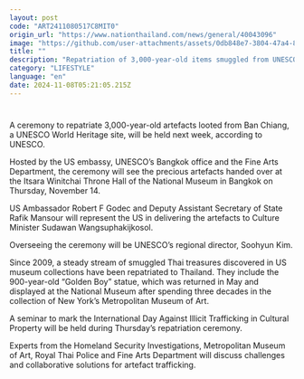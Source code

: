 ```yaml
---
layout: post
code: "ART2411080517C8MIT0"
origin_url: "https://www.nationthailand.com/news/general/40043096"
image: "https://github.com/user-attachments/assets/0db848e7-3804-47a4-867b-acc1a5e26f2d"
title: ""
description: "Repatriation of 3,000-year-old items smuggled from UNESCO Heritage site will be accompanied by seminar marking International Day Against Trafficking in Cultural Property"
category: "LIFESTYLE"
language: "en"
date: 2024-11-08T05:21:05.215Z
---
```


# 









A ceremony to repatriate 3,000-year-old artefacts looted from Ban Chiang, a UNESCO World Heritage site, will be held next week, according to UNESCO.

Hosted by the US embassy, UNESCO’s Bangkok office and the Fine Arts Department, the ceremony will see the precious artefacts handed over at the Itsara Winitchai Throne Hall of the National Museum in Bangkok on Thursday, November 14.

US Ambassador Robert F Godec and Deputy Assistant Secretary of State Rafik Mansour will represent the US in delivering the artefacts to Culture Minister Sudawan Wangsuphakijkosol.

Overseeing the ceremony will be UNESCO’s regional director, Soohyun Kim.

Since 2009, a steady stream of smuggled Thai treasures discovered in US museum collections have been repatriated to Thailand. They include the 900-year-old “Golden Boy” statue, which was returned in May and displayed at the National Museum after spending three decades in the collection of New York’s Metropolitan Museum of Art.

A seminar to mark the International Day Against Illicit Trafficking in Cultural Property will be held during Thursday’s repatriation ceremony.

Experts from the Homeland Security Investigations, Metropolitan Museum of Art, Royal Thai Police and Fine Arts Department will discuss challenges and collaborative solutions for artefact trafficking.

